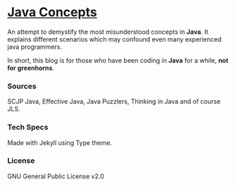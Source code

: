 # [Java Concepts](http://java.ramswaroop.me)

An attempt to demystify the most misunderstood concepts in **Java**.
It explains different scenarios which may confound even many experienced java programmers.

In short, this blog is for those who have been coding in **Java** for a while, **not for greenhorns**.

### Sources
SCJP Java, Effective Java, Java Puzzlers, Thinking in Java and of course JLS.

### Tech Specs
Made with Jekyll using Type theme.

### License
GNU General Public License v2.0
